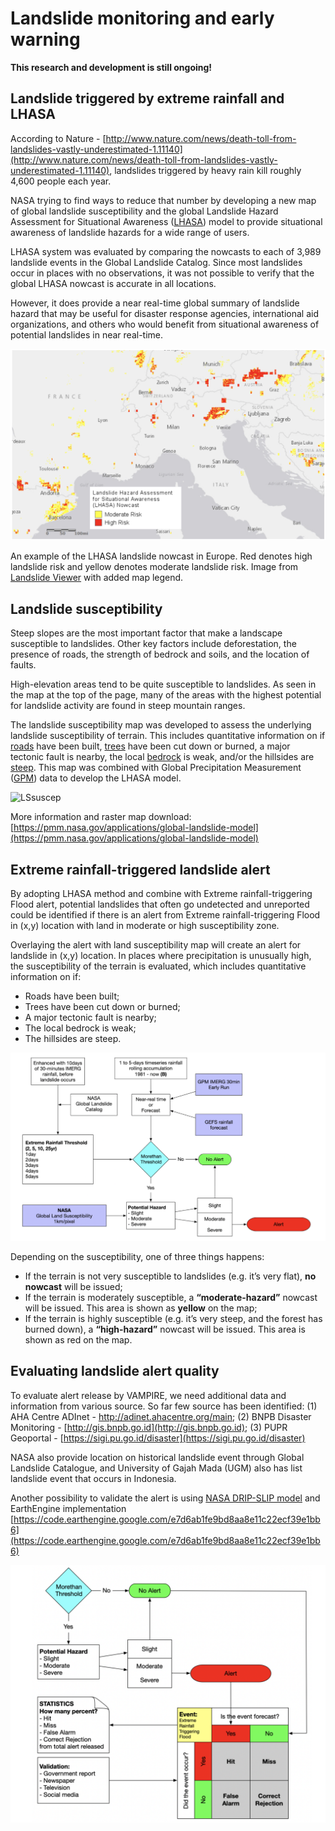 # Landslide monitoring and early warning

**This research and development is still ongoing!**

## Landslide triggered by extreme rainfall and LHASA

According to Nature - [http://www.nature.com/news/death-toll-from-landslides-vastly-underestimated-1.11140](http://www.nature.com/news/death-toll-from-landslides-vastly-underestimated-1.11140), landslides triggered by heavy rain kill roughly 4,600 people each year. 

NASA trying to find ways to reduce that number by developing a new map of global landslide susceptibility and the global Landslide Hazard Assessment for Situational Awareness ([LHASA](https://gpm.nasa.gov/landslides/projects.html#LHASA)) model to provide situational awareness of landslide hazards for a wide range of users.

LHASA system was evaluated by comparing the nowcasts to each of 3,989 landslide events in the Global Landslide Catalog. Since most landslides occur in places with no observations, it was not possible to verify that the global LHASA nowcast is accurate in all locations. 

However, it does provide a near real-time global summary of landslide hazard that may be useful for disaster response agencies, international aid organizations, and others who would benefit from situational awareness of potential landslides in near real-time.

![LHASA](./img/lhasa.png)

An example of the LHASA landslide nowcast in Europe. Red denotes high landslide risk and yellow denotes moderate landslide risk. Image from [Landslide Viewer](https://maps.nccs.nasa.gov/arcgis/apps/webappviewer/index.html?id=824ea5864ec8423fb985b33ee6bc05b7) with added map legend.

## Landslide susceptibility

Steep slopes are the most important factor that make a landscape susceptible to landslides. Other key factors include deforestation, the presence of roads, the strength of bedrock and soils, and the location of faults.

High-elevation areas tend to be quite susceptible to landslides. As seen in the map at the top of the page, many of the areas with the highest potential for landslide activity are found in steep mountain ranges.

The landslide susceptibility map was developed to assess the underlying landslide susceptibility of terrain. This includes quantitative information on if [roads](https://www.openstreetmap.org/about) have been built, [trees](http://earthenginepartners.appspot.com/science-2013-global-forest) have been cut down or burned, a major tectonic fault is nearby, the local [bedrock](http://ccgm.org/en/) is weak, and/or the hillsides are [steep](http://viewfinderpanoramas.org/). This map was combined with Global Precipitation Measurement ([GPM](https://pmm.nasa.gov/GPM)) data to develop the LHASA model.

![LSsuscep](./img/lssuscep.png)

More information and raster map download: [https://pmm.nasa.gov/applications/global-landslide-model](https://pmm.nasa.gov/applications/global-landslide-model)

## Extreme rainfall-triggered landslide alert

By adopting LHASA method and combine with Extreme rainfall-triggering Flood alert, potential landslides that often go undetected and unreported could be identified if there is an alert from Extreme rainfall-triggering Flood in (x,y) location with land in moderate or high susceptibility zone. 

Overlaying the alert with land susceptibility map will create an alert for landslide in (x,y) location. In places where precipitation is unusually high, the susceptibility of the terrain is evaluated, which includes quantitative information on if:

- Roads have been built;
- Trees have been cut down or burned;
- A major tectonic fault is nearby;
- The local bedrock is weak;
- The hillsides are steep.

![LSflow](./img/lsflow.png)

Depending on the susceptibility, one of three things happens:

- If the terrain is not very susceptible to landslides (e.g. it’s very flat), **no nowcast** will be issued;
- If the terrain is moderately susceptible, a **“moderate-hazard”** nowcast will be issued. This area is shown as **yellow** on the map;
- If the terrain is highly susceptible (e.g. it’s very steep, and the forest has burned down), a **“high-hazard”** nowcast will be issued. This area is shown as red on the map.

## Evaluating landslide alert quality

To evaluate alert release by VAMPIRE, we need additional data and information from various source. So far few source has been identified: (1) AHA Centre ADInet - http://adinet.ahacentre.org/main; (2) BNPB Disaster Monitoring - [http://gis.bnpb.go.id](http://gis.bnpb.go.id); (3) PUPR Geoportal - [https://sigi.pu.go.id/disaster](https://sigi.pu.go.id/disaster) 

NASA also provide location on historical landslide event through Global Landslide Catalogue, and University of Gajah Mada (UGM) also has list landslide event that occurs in Indonesia.

Another possibility to validate the alert is using [NASA DRIP-SLIP model](https://github.com/NASA-DEVELOP/DRIP-SLIP) and EarthEngine implementation [https://code.earthengine.google.com/e7d6ab1fe9bd8aa8e11c22ecf39e1bb6](https://code.earthengine.google.com/e7d6ab1fe9bd8aa8e11c22ecf39e1bb6)

![LSeval](./img/lseval.png)